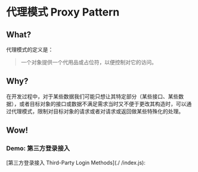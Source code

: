# 代理模式 Proxy Pattern

## What?
代理模式的定义是：
> 一个对象提供一个代用品或占位符，以便控制对它的访问。

## Why?
在开发过程中，对于某些数据我们可能只想让其特定部分（某些接口、某些数据），或者目标对象的接口或数据不满足需求当时又不便于更改其构造时，可以通过代理模式，限制对目标对象的请求或者对请求或返回做某些特殊化的处理。

## Wow!

### Demo: 第三方登录接入

[第三方登录接入 Third-Party Login Methods](./ /index.js): 
